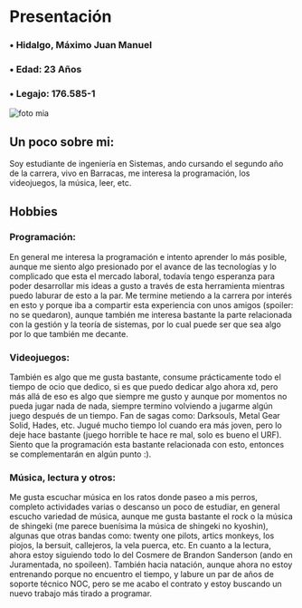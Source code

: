 # Presentación

  ### • Hidalgo, Máximo Juan Manuel
  ### • Edad: 23 Años
  ### • Legajo: 176.585-1

  ![foto mia](https://media-eze1-1.cdn.whatsapp.net/v/t61.24694-24/86746125_144808497085807_7755035759943026779_n.jpg?ccb=11-4&oh=01_Q5AaIYK8BOn_7hH7KLS5Iyxh4TJ5mxLa95XcXOzQCVl1t7tX&oe=67FBBDF3&_nc_sid=5e03e0&_nc_cat=105)

  ## Un poco sobre mi: 
  Soy estudiante de ingeniería en Sistemas, ando cursando el segundo año de la carrera, vivo en Barracas, me interesa la programación, los videojuegos, la música, leer, etc.
  
  ## Hobbies
  
  ### Programación:
  En general me interesa la programación e intento aprender lo más posible, aunque me siento algo presionado por el avance de las tecnologías y lo complicado que esta el mercado laboral, todavía tengo esperanza para poder desarrollar mis ideas a gusto a través de esta
  herramienta mientras puedo laburar de esto a la par. Me termine metiendo a la carrera por interés en esto y porque iba a compartir esta experiencia con unos amigos (spoiler: no se quedaron), aunque también me interesa bastante la parte relacionada con la gestión 
  y la teoría de sistemas, por lo cual puede ser que sea algo por lo que también me decante.

  ### Videojuegos:
  También es algo que me gusta bastante, consume prácticamente todo el tiempo de ocio que dedico, si es que puedo dedicar algo ahora xd, pero más allá de eso es algo que siempre me gusto y aunque por momentos no pueda jugar nada de nada, siempre termino volviendo a
  jugarme algún juego después de un tiempo. Fan de sagas como: Darksouls, Metal Gear Solid, Hades, etc. Jugué mucho tiempo lol cuando era más joven, pero lo deje hace bastante (juego horrible te hace re mal, solo es bueno el URF). Siento que la programación esta 
  bastante relacionada con esto, entonces se complementarán en algún punto :).

  ### Música, lectura y otros:
  Me gusta escuchar música en los ratos donde paseo a mis perros, completo actividades varias o descanso un poco de estudiar, en general escucho variedad de música, aunque me gusta bastante el rock o la música de shingeki (me parece buenísima la música de shingeki no kyoshin),
  algunas que otras bandas como: twenty one pilots, artics monkeys, los piojos, la bersuit, callejeros, la vela puerca, etc. En cuanto a la lectura, ahora estoy siguiendo todo lo del Cosmere de Brandon Sanderson (ando en Juramentada, no spoileen).
  También hacia natación, aunque ahora no estoy entrenando porque no encuentro el tiempo, y labure un par de años de soporte técnico NOC, pero se me acabo el contrato y estoy buscando un nuevo trabajo más tirado a programar.
